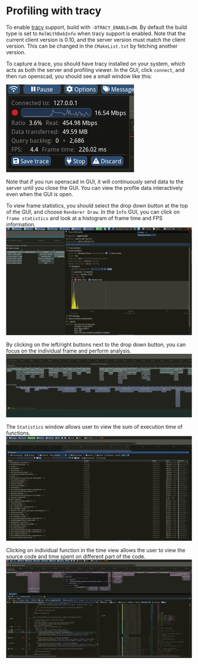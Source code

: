 # Profiling with tracy

To enable [tracy](https://github.com/wolfpld/tracy) support, build with `-DTRACY_ENABLE=ON`.
By default the build type is set to `RelWithDebInfo` when tracy support is enabled.
Note that the current client version is 0.10, and the server version must match the client version.
This can be changed in the `CMakeList.txt` by fetching another version.

To capture a trace, you should have tracy installed on your system, which acts as both the server and profiling viewer.
In the GUI, click `connect`, and then run openscad, you should see a small window like this:

![tracy-connection](./doc/tracy-connection.png)

Note that if you run openscad in GUI, it will continuously send data to the server until you close the GUI.
You can view the profile data interactively even when the GUI is open.

To view frame statistics, you should select the drop down button at the top of the GUI, and choose `Renderer Draw`.
In the `Info` GUI, you can click on `frame statistics` and look at a histogram of frame time and FPS information.
![tracy-frame-stat](./doc/tracy-frame-stats.png)

By clicking on the left/right buttons next to the drop down button, you can focus on the individual frame and perform analysis.
![tracy-frame](./doc/tracy-single-frame.png)

The `Statistics` window allows user to view the sum of execution time of functions.
![tracy-statistics](./doc/tracy-statistics.png)

Clicking on individual function in the time view allows the user to view the source code and time spent on different part of the code.
![tracy-function](./doc/tracy-function.png)

